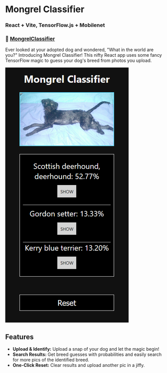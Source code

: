 # Mongrel Classifier

### React + Vite, TensorFlow.js + Mobilenet

### :rocket: [MongrelClassifier](https://mongrelclassifier.netlify.app/)

Ever looked at your adopted dog and wondered, "What in the world are you?" Introducing Mongrel Classifier! This nifty React app uses some fancy TensorFlow magic to guess your dog's breed from photos you upload.

![Demo](./src/assets/mongrelClassifier.png)

## Features

- **Upload & Identify:** Upload a snap of your dog and let the magic begin!
- **Search Results:** Get breed guesses with probabilities and easily search for more pics of the identified breed.
- **One-Click Reset:** Clear results and upload another pic in a jiffy.
